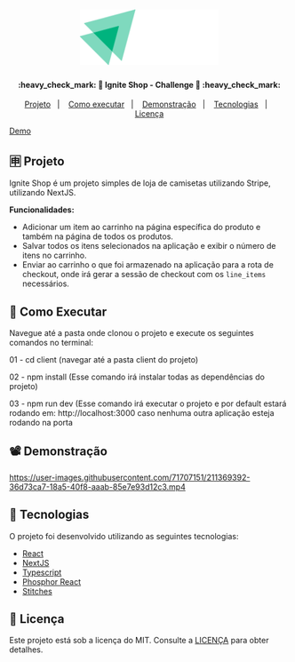 <h1 align="center">
    <img alt="" title="#IgniteShopLogo" src=".github/logo.svg" width="250px" />
</h1>

<h4 align="center"> 
	:heavy_check_mark: 🚀 Ignite Shop - Challenge 🚀 :heavy_check_mark:
</h4>

<p align="center">
  <a href="#-projeto">Projeto</a>&nbsp;&nbsp;&nbsp;|&nbsp;&nbsp;&nbsp;
  <a href="#-como-executar">Como executar</a>&nbsp;&nbsp;&nbsp;|&nbsp;&nbsp;&nbsp;
  <a href="#%EF%B8%8F-demonstração">Demonstração</a>&nbsp;&nbsp;&nbsp;|&nbsp;&nbsp;&nbsp;
  <a href="#-tecnologias">Tecnologias</a>&nbsp;&nbsp;&nbsp;|&nbsp;&nbsp;&nbsp;
  <a href="#memo-licença">Licença</a>
</p>

<a target="_blank" href="https://ignite-shop-rose.vercel.app">Demo</a>

## 🈸 Projeto

Ignite Shop é um projeto simples de loja de camisetas utilizando Stripe, utilizando NextJS.

<b>Funcionalidades:</b>
- Adicionar um item ao carrinho na página específica do produto e também na página de todos os produtos.
- Salvar todos os itens selecionados na aplicação e exibir o número de itens no carrinho.
- Enviar ao carrinho o que foi armazenado na aplicação para a rota de checkout, onde irá gerar a sessão de checkout com os ``line_items`` necessários.


## 🔧 Como Executar
Navegue até a pasta onde clonou o projeto e execute os seguintes comandos no terminal:

01 - cd client (navegar até a pasta client do projeto)

02 - npm install (Esse comando irá instalar todas as dependências do projeto)

03 - npm run dev (Esse comando irá executar o projeto e por default estará rodando em: http://localhost:3000 caso nenhuma outra aplicação esteja rodando na porta

## 📽️ Demonstração
https://user-images.githubusercontent.com/71707151/211369392-36d73ca7-18a5-40f8-aaab-85e7e93d12c3.mp4

## 🚀 Tecnologias

O projeto foi desenvolvido utilizando as seguintes tecnologias:

- [React](https://reactjs.org)
- [NextJS](https://nextjs.org)
- [Typescript](https://www.typescriptlang.org)
- [Phosphor React](https://phosphoricons.com)
- [Stitches](https://stitches.dev)

## :memo: Licença
Este projeto está sob a licença do MIT. Consulte a [LICENÇA](LICENSE) para obter detalhes.
